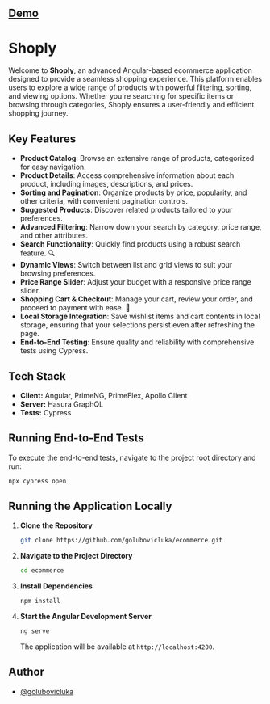 ## [Demo](https://ecommerce-app-angular.netlify.app/)

# Shoply

Welcome to **Shoply**, an advanced Angular-based ecommerce application designed to provide a seamless shopping experience. This platform enables users to explore a wide range of products with powerful filtering, sorting, and viewing options. Whether you're searching for specific items or browsing through categories, Shoply ensures a user-friendly and efficient shopping journey.

## Key Features

- **Product Catalog**: Browse an extensive range of products, categorized for easy navigation.
- **Product Details**: Access comprehensive information about each product, including images, descriptions, and prices.
- **Sorting and Pagination**: Organize products by price, popularity, and other criteria, with convenient pagination controls.
- **Suggested Products**: Discover related products tailored to your preferences.
- **Advanced Filtering**: Narrow down your search by category, price range, and other attributes.
- **Search Functionality**: Quickly find products using a robust search feature. 🔍
- **Dynamic Views**: Switch between list and grid views to suit your browsing preferences.
- **Price Range Slider**: Adjust your budget with a responsive price range slider.
- **Shopping Cart & Checkout**: Manage your cart, review your order, and proceed to payment with ease. 🛒
- **Local Storage Integration**: Save wishlist items and cart contents in local storage, ensuring that your selections persist even after refreshing the page.
- **End-to-End Testing**: Ensure quality and reliability with comprehensive tests using Cypress.

## Tech Stack

- **Client:** Angular, PrimeNG, PrimeFlex, Apollo Client
- **Server:** Hasura GraphQL
- **Tests:** Cypress

## Running End-to-End Tests

To execute the end-to-end tests, navigate to the project root directory and run:

```bash
npx cypress open
```

## Running the Application Locally

1. **Clone the Repository**

   ```bash
   git clone https://github.com/golubovicluka/ecommerce.git
   ```

2. **Navigate to the Project Directory**

   ```bash
   cd ecommerce
   ```

3. **Install Dependencies**

   ```bash
   npm install
   ```

4. **Start the Angular Development Server**

   ```bash
   ng serve
   ```

   The application will be available at `http://localhost:4200`.

## Author

- [@golubovicluka](https://github.com/golubovicluka)
